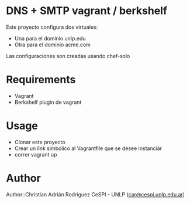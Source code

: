 # DNS + SMTP vagrant / berkshelf

Este proyecto configura dos virtuales:

* Una para el dominio unlp.edu
* Otra para el dominio acme.com

Las configuraciones son creadas usando chef-solo


# Requirements

* Vagrant
* Berkshelf plugin de vagrant

# Usage

* Clonar este proyecto
* Crear un link simbolico al Vagrantfile que se desee instanciar
* correr vagrant up


# Author

Author::Christian Adrián Rodriguez CeSPI - UNLP (<car@cespi.unlp.edu.ar>)
